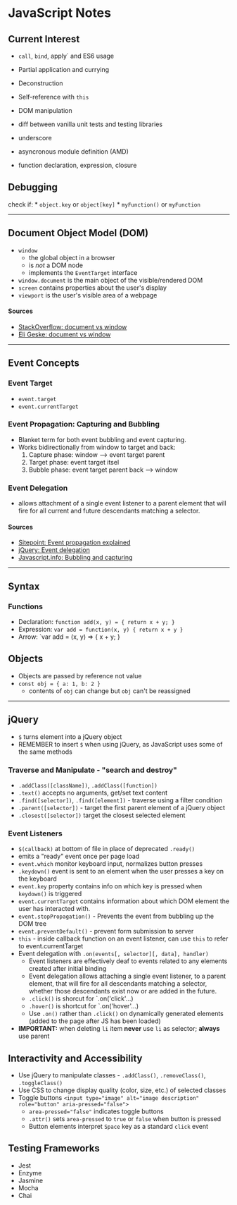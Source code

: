 # JavaScript Notes

## Current Interest

* `call`, `bind`, apply` and ES6 usage
* Partial application and currying
* Deconstruction

* Self-reference with `this`
* DOM manipulation
* diff between vanilla unit tests and testing libraries
* underscore
* asyncronous module definition (AMD)
* function declaration, expression, closure

## Debugging
check if:
    * `object.key` or `object[key]`
    * `myFunction()` or `myFunction`

---
## Document Object Model (DOM)
* `window` 
    * the global object in a browser
    * is *not* a DOM node
    * implements the `EventTarget` interface
* `window.document` is the main object of the visible/rendered DOM
* `screen` contains properties about the user's display
* `viewport` is the user's visible area of a webpage
####  Sources
* [StackOverflow: document vs window](https://stackoverflow.com/questions/9895202/what-is-the-difference-between-window-screen-and-document-in-javascript)
* [Eli Geske: document vs window](http://eligeske.com/jquery/what-is-the-difference-between-document-and-window-objects-2/)
---
## Event Concepts

### Event Target
* `event.target`
* `event.currentTarget`
### Event Propagation: Capturing and Bubbling
* Blanket term for both event bubbling and event capturing.
* Works bidirectionally from window to target and back:
    1. Capture phase: window --> event target parent
    2. Target phase: event target itsel
    3. Bubble phase: event target parent back --> window
### Event Delegation
* allows attachment of a single event listener to a parent element that will fire for all current and future descendants matching a selector.

#### Sources
* [Sitepoint: Event propagation explained](https://www.sitepoint.com/event-bubbling-javascript/)
* [jQuery: Event delegation](https://learn.jquery.com/events/event-delegation/)
* [Javascript.info: Bubbling and capturing](https://javascript.info/bubbling-and-capturing)
---
## Syntax

### Functions
* Declaration: `function add(x, y) = { return x + y; }`
* Expression: `var add = function(x, y) { return x + y }`
* Arrow: `var add = (x, y) => { x + y; }

## Objects
* Objects are passed  by reference not value
* `const obj = { a: 1, b: 2 }`
    * contents of `obj` can change but `obj` can't be reassigned
---
## jQuery
* `$` turns element into a jQuery object
* REMEMBER to insert `$` when using jQuery, as JavaScript uses some of the same methods 

### Traverse and Manipulate - "search and destroy"
* `.addClass([className])`, `.addClass([function])`
* `.text()` accepts no arguments, get/set text content
* `.find([selector])`, `.find([element])` - traverse using a filter condition
* `.parent([selector])` - target the first parent element of a jQuery object
* `.closest([selector])` target the closest selected element

### Event Listeners
* `$(callback)` at bottom of file in place of deprecated `.ready()`
 * emits a "ready" event once per page load
* `event.which` monitor keyboard input, normalizes button presses
* `.keydown()` event is sent to an element when the user presses a key on the keyboard
* `event.key` property contains info on which key is pressed when `keydown()` is triggered
* `event.currentTarget` contains information about which DOM element the user has interacted with.
* `event.stopPropagation()` - Prevents the event from bubbling up the DOM tree
* `event.preventDefault()` - prevent form submission to server
* `this` - inside callback function on an event listener, can use `this` to refer to event.currentTarget
* Event delegation with `.on(events[, selector][, data], handler)`
    * Event listeners are effectively deaf to events related to any elements created after initial binding
    * Event delegation allows attaching a single event listener, to a parent element, that will fire for all descendants matching a selector, whether those descendants exist now or are added in the future.
    * `.click()` is shorcut for `.on('click'...)
    * `.hover()` is shortcut for `.on('hover'...)
    * Use `.on()` rather than `.click()` on dynamically generated elements (added to the page after JS has been loaded)
* **IMPORTANT:** when deleting `li` item **never** use `li` as selector; **always** use parent

## Interactivity and Accessibility
* Use jQuery to manipulate classes - `.addClass()`, `.removeClass()`, `.toggleClass()`
* Use CSS to change display quality (color, size, etc.) of selected classes
* Toggle buttons `<input type="image" alt="image description" role="button" aria-pressed="false">`
    * `area-pressed="false"` indicates toggle buttons
    * `.attr()` sets `area-pressed` to `true` or `false` when button is pressed
    * Button elements interpret `Space` key as a standard `click` event

## Testing Frameworks
* Jest
* Enzyme
* Jasmine
* Mocha
* Chai
